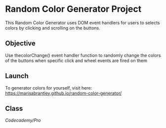 # Random Color Generator Project
This Random Color Generator uses DOM event handlers for users to selects colors by clicking and scrolling on the buttons.

## Objective

Use thecolorChange() event handler function to randomly change the colors of the buttons when specific click and wheel events are fired on them




## Launch

To generator colors for yourself, visit here: https://marisabrantley.github.io/random-color-generator/

## Class
*Codecademy/Pro*


